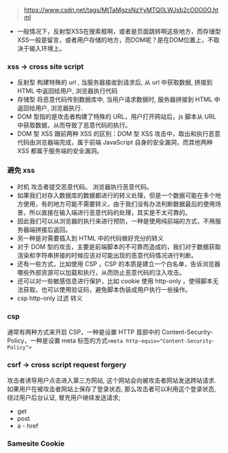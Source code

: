 > https://www.csdn.net/tags/MtTaMgzsNzYyMTQ0LWJsb2cO0O0O.html
- 一般情况下，反射型XSS在搜索框啊，或者是页面跳转啊这些地方，而存储型XSS一般是留言，或者用户存储的地方，而DOM呢？是在DOM位置上，不取决于输入环境上。
### xss     ->  cross site script
- 反射型 构建特殊的 url , 当服务器接收到请求后, 从 url 中获取数据, 拼接到 HTML 中返回给用户, 浏览器执行代码
- 存储型 将恶意代码传到数据库中, 当用户请求数据时, 服务器拼接到 HTML 中返回给用户, 浏览器执行.
- DOM 型指的是攻击者构建了特殊的 URL，用户打开网站后，js 脚本从 URL 中获取数据，从而导致了恶意代码的执行。
- DOM 型 XSS 跟前两种 XSS 的区别：DOM 型 XSS 攻击中，取出和执行恶意代码由浏览器端完成，属于前端 JavaScript 自身的安全漏洞，而其他两种 XSS 都属于服务端的安全漏洞。
### 避免 xss
- 时机 攻击者提交恶意代码。 浏览器执行恶意代码。
- 如果我们对存入数据库的数据都进行的转义处理，但是一个数据可能在多个地方使用，有的地方可能不需要转义，由于我们没有办法判断数据最后的使用场景，所以直接在输入端进行恶意代码的处理，其实是不太可靠的。
- 因此我们可以从浏览器的执行来进行预防，一种是使用纯前端的方式，不用服务器端拼接后返回。
- 另一种是对需要插入到 HTML 中的代码做好充分的转义
- 对于 DOM 型的攻击，主要是前端脚本的不可靠而造成的，我们对于数据获取渲染和字符串拼接的时候应该对可能出现的恶意代码情况进行判断。
- 还有一些方式，比如使用 CSP ，CSP 的本质是建立一个白名单，告诉浏览器哪些外部资源可以加载和执行，从而防止恶意代码的注入攻击。
- 还可以对一些敏感信息进行保护，比如 cookie 使用 http-only ，使得脚本无法获取。也可以使用验证码，避免脚本伪装成用户执行一些操作。
- csp http-only 过滤 转义

### csp
通常有两种方式来开启 CSP，一种是设置 HTTP 首部中的 Content-Security-Policy，一种是设置 meta 标签的方式```<meta http-equiv="Content-Security-Policy"> ```

### csrf -> cross script request forgery
攻击者诱导用户点击进入第三方网站, 这个网站会向被攻击者网站发送跨站请求. 如果用户在被攻击者网站上保存了登录状态, 那么攻击者可以利用这个登录状态, 绕过用户后台认证, 冒充用户继续发送请求;
- get
- post
- a - href

### Samesite Cookie
